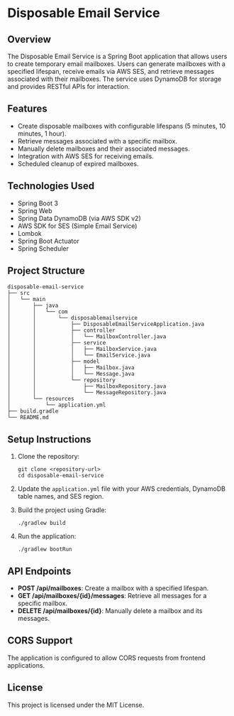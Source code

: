 # Disposable Email Service

## Overview
The Disposable Email Service is a Spring Boot application that allows users to create temporary email mailboxes. Users can generate mailboxes with a specified lifespan, receive emails via AWS SES, and retrieve messages associated with their mailboxes. The service uses DynamoDB for storage and provides RESTful APIs for interaction.

## Features
- Create disposable mailboxes with configurable lifespans (5 minutes, 10 minutes, 1 hour).
- Retrieve messages associated with a specific mailbox.
- Manually delete mailboxes and their associated messages.
- Integration with AWS SES for receiving emails.
- Scheduled cleanup of expired mailboxes.

## Technologies Used
- Spring Boot 3
- Spring Web
- Spring Data DynamoDB (via AWS SDK v2)
- AWS SDK for SES (Simple Email Service)
- Lombok
- Spring Boot Actuator
- Spring Scheduler

## Project Structure
```
disposable-email-service
├── src
│   └── main
│       ├── java
│       │   └── com
│       │       └── disposablemailservice
│       │           ├── DisposableEmailServiceApplication.java
│       │           ├── controller
│       │           │   └── MailboxController.java
│       │           ├── service
│       │           │   ├── MailboxService.java
│       │           │   └── EmailService.java
│       │           ├── model
│       │           │   ├── Mailbox.java
│       │           │   └── Message.java
│       │           └── repository
│       │               ├── MailboxRepository.java
│       │               └── MessageRepository.java
│       └── resources
│           └── application.yml
├── build.gradle
└── README.md
```

## Setup Instructions
1. Clone the repository:
   ```
   git clone <repository-url>
   cd disposable-email-service
   ```

2. Update the `application.yml` file with your AWS credentials, DynamoDB table names, and SES region.

3. Build the project using Gradle:
   ```
   ./gradlew build
   ```

4. Run the application:
   ```
   ./gradlew bootRun
   ```

## API Endpoints
- **POST /api/mailboxes**: Create a mailbox with a specified lifespan.
- **GET /api/mailboxes/{id}/messages**: Retrieve all messages for a specific mailbox.
- **DELETE /api/mailboxes/{id}**: Manually delete a mailbox and its messages.

## CORS Support
The application is configured to allow CORS requests from frontend applications.

## License
This project is licensed under the MIT License.